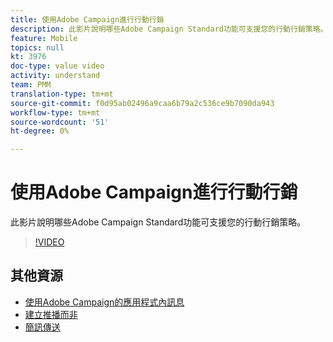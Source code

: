```yaml
---
title: 使用Adobe Campaign進行行動行銷
description: 此影片說明哪些Adobe Campaign Standard功能可支援您的行動行銷策略。
feature: Mobile
topics: null
kt: 3976
doc-type: value video
activity: understand
team: PMM
translation-type: tm+mt
source-git-commit: f0d95ab02496a9caa6b79a2c536ce9b7090da943
workflow-type: tm+mt
source-wordcount: '51'
ht-degree: 0%

---
```



# 使用Adobe Campaign進行行動行銷

此影片說明哪些Adobe Campaign Standard功能可支援您的行動行銷策略。

>[!VIDEO](https://video.tv.adobe.com/v/29468?quality=12)

## 其他資源

* [使用Adobe Campaign的應用程式內訊息](/help/communication-channels/mobile/in-app/in-app-message-overview.md)
* [建立推播而非](/help/communication-channels/mobile/push-notifications/creating-a-push-notification.md)
* [簡訊傳送](/help/communication-channels/mobile/sms/sms-delivery.md)
